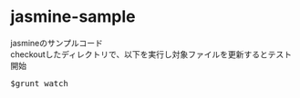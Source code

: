 jasmine-sample
==============

jasmineのサンプルコード<br>
checkoutしたディレクトリで、以下を実行し対象ファイルを更新するとテスト開始<br>
<pre>
$grunt watch
</pre>
